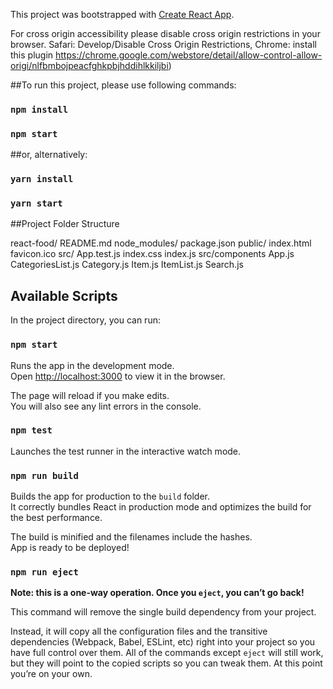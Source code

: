 This project was bootstrapped with [Create React App](https://github.com/facebookincubator/create-react-app).

For cross origin accessibility please disable cross origin restrictions in your browser. Safari: Develop/Disable Cross Origin Restrictions, Chrome:
install this plugin https://chrome.google.com/webstore/detail/allow-control-allow-origi/nlfbmbojpeacfghkpbjhddihlkkiljbi)

##To run this project, please use following commands:

### `npm install`
### `npm start`

##or, alternatively:

### `yarn install`
### `yarn start`

##Project Folder Structure

react-food/
  README.md
  node_modules/
  package.json
  public/
      index.html
      favicon.ico
  src/
      App.test.js
      index.css
      index.js
      src/components
            App.js
            CategoriesList.js
            Category.js
            Item.js
            ItemList.js
            Search.js


## Available Scripts

In the project directory, you can run:

### `npm start`

Runs the app in the development mode.<br>
Open [http://localhost:3000](http://localhost:3000) to view it in the browser.

The page will reload if you make edits.<br>
You will also see any lint errors in the console.

### `npm test`

Launches the test runner in the interactive watch mode.<br>

### `npm run build`

Builds the app for production to the `build` folder.<br>
It correctly bundles React in production mode and optimizes the build for the best performance.

The build is minified and the filenames include the hashes.<br>
App is ready to be deployed!

### `npm run eject`

**Note: this is a one-way operation. Once you `eject`, you can’t go back!**

This command will remove the single build dependency from your project.

Instead, it will copy all the configuration files and the transitive dependencies (Webpack, Babel, ESLint, etc) right into your project so you have full control over them. All of the commands except `eject` will still work, but they will point to the copied scripts so you can tweak them. At this point you’re on your own.
